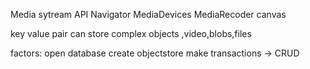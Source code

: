 <!-- video recoding --> 
<!-- BrowerAPIs -->
Media sytream API
Navigator
MediaDevices
MediaRecoder
canvas

<!-- IndexedDb --> key value pair can store complex objects ,video,blobs,files
factors:
open database
create objectstore
make transactions -> CRUD
